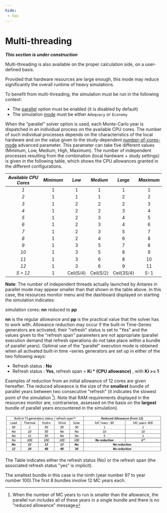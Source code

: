 ```yaml
---
hide:
 - toc
---
```


# Multi-threading

[//]: # (TODO: update this page if needed)
_**This section is under construction**_

Multi-threading is also available on the proper calculation side, on a user-defined basis.

Provided that hardware resources are large enough, this mode may reduce significantly the overall runtime of heavy simulations.

To benefit from multi-threading, the simulation must be run in the following context:

- The [parallel](../07-command-line.md#simulation) option must be enabled (it is disabled by default)
- The simulation [mode](../04-parameters.md#mode) must be either `Adequacy` or `Economy`

When the "parallel" solver option is used, each Monte-Carlo year is dispatched in an individual process on the available CPU cores.
The number of such individual processes depends on the characteristics of the local hardware and on the value given to
the study-dependent [number-of-cores-mode](../04-parameters.md#number-of-cores-mode) advanced parameter.
This parameter can take five different values (Minimum, Low, Medium, High, Maximum).
The number of independent processes resulting from the combination (local hardware + study settings) is given in the
following table, which shows the CPU allowances granted in the different configurations.

| _Available CPU Cores_ | _Minimum_ |   _Low_   | _Medium_  |  _Large_   | _Maximum_ |
|:---------------------:|:---------:|:---------:|:---------:|:----------:|:---------:|
|          _1_          |     1     |     1     |     1     |     1      |     1     |
|          _2_          |     1     |     1     |     1     |     2      |     2     |
|          _3_          |     1     |     2     |     2     |     2      |     3     |
|          _4_          |     1     |     2     |     2     |     3      |     4     |
|          _5_          |     1     |     2     |     3     |     4      |     5     |
|          _6_          |     1     |     2     |     3     |     4      |     6     |
|          _7_          |     1     |     2     |     3     |     5      |     7     |
|          _8_          |     1     |     2     |     4     |     6      |     8     |
|          _9_          |     1     |     3     |     5     |     7      |     8     |
|         _10_          |     1     |     3     |     5     |     8      |     9     |
|         _11_          |     1     |     3     |     6     |     8      |    10     |
|         _12_          |     1     |     3     |     6     |     9      |    11     |
|      _S &gt; 12_      |     1     | Ceil(S/4) | Ceil(S/2) | Ceil(3S/4) |    S-1    |

**Note**: The number of independent threads actually launched by Antares in parallel mode may appear smaller than that shown in the table above. In this case, the resources monitor menu and the dashboard displayed on starting the simulation indicates:

simulation cores: **nn** reduced to **pp**

**nn** is the regular allowance and **pp** is the practical value that the solver has to work with. Allowance reduction may occur if the built-in Time-Series generators are activated, their "refresh" status is set to "Yes" and the values given to the "refresh span" parameters are not appropriate (parallel execution demand that refresh operations do not take place within a bundle of parallel years). Optimal use of the "parallel" execution mode is obtained when all activated built-in time –series generators are set up in either of the two following ways:
- Refresh status : **No**
- Refresh status : **Yes**, refresh span = **Ki \* (CPU allowance)** , with **Ki &gt;= 1**

Examples of reduction from an initial allowance of 12 cores are given hereafter. The reduced allowance is the size of the **smallest** bundle of parallel years between two consecutive "refresh" (it indicates the slowest point of the simulation [^23]). Note that RAM requirements displayed in the resources monitor are, contrariwise, assessed on the basis on the **largest** bundle of parallel years encountered in the simulation).

![Reduced_Allowance](img/Reduced_Allowance.png)

The Table indicates either the refresh status (No) or the refresh span (the associated refresh status "yes" is implicit).



[^23]: When the number of MC years to run is smaller than the allowance, the parallel run includes all of these years in a single bundle and there is no "reduced allowance" message

[^24]:
The smallest bundle in this case is the ninth (year number 97 to year number 100).The first 8 bundles involve 12 MC years each.
